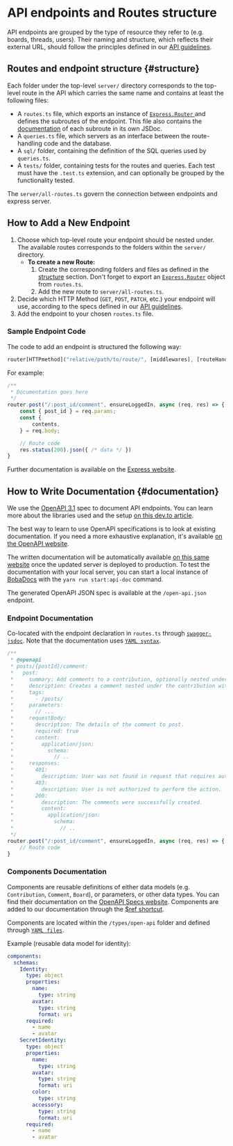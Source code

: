 # API endpoints and Routes structure

API endpoints are grouped by the type of resource they refer to (e.g. boards, threads, users). Their naming and structure, which reflects their external URL, should follow the principles defined in our [API guidelines](API-guidelines).

## Routes and endpoint structure {#structure}

Each folder under the top-level `server/` directory corresponds to the top-level route in the API which carries the same name and contains at least the following files:

- A `routes.ts` file, which exports an instance of [`Express.Router` ](https://expressjs.com/en/api.html#express.router) and defines the subroutes of the endpoint. This file also contains the [documentation](#documentation) of each subroute in its own JSDoc.
- A `queries.ts` file, which servers as an interface between the route-handling code and the database.
- A `sql/` folder, containing the definition of the SQL queries used by `queries.ts`.
- A `tests/` folder, containing tests for the routes and queries. Each test must have the `.test.ts` extension, and can optionally be grouped by the functionality tested.

The `server/all-routes.ts` govern the connection between endpoints and express server.

## How to Add a New Endpoint

1. Choose which top-level route your endpoint should be nested under. The available routes corresponds to the folders within the `server/` directory.
   - **To create a new Route:**
     1. Create the corresponding folders and files as defined in the [structure](#structure) section. Don't forget to export an [`Express.Router`](https://expressjs.com/en/api.html#express.router) object from `routes.ts`.
     2. Add the new route to `server/all-routes.ts`.
2. Decide which HTTP Method (`GET`, `POST`, `PATCH`, etc.) your endpoint will use, according to the specs defined in our [API guidelines](API-guidelines).
3. Add the endpoint to your chosen `routes.ts` file.

### Sample Endpoint Code

The code to add an endpoint is structured the following way:

```javascript
router[HTTPmethod]("relative/path/to/route/", [middlewares], [routeHandler]);
```

For example:

```javascript
/**
 * Documentation goes here
 */
router.post("/:post_id/comment", ensureLoggedIn, async (req, res) => {
    const { post_id } = req.params;
    const {
        contents,
    } = req.body;

    // Route code
    res.status(200).json({ /* data */ })
}
```

Further documentation is available on the [Express website](https://expressjs.com/en/api.html#router.METHOD).

## How to Write Documentation {#documentation}

We use the [OpenAPI 3.1](https://spec.openapis.org/oas/latest.html) spec to document API endpoints. You can learn more about the libraries used and the setup [on this dev.to article](https://dev.to/essentialrandom/documenting-express-rest-apis-with-openapi-and-jsdoc-m68).

The best way to learn to use OpenAPI specifications is to look at existing documentation. If you need a more exhaustive explanation, it's available [on the OpenAPI website](https://swagger.io/docs/specification/paths-and-operations/).

The written documentation will be automatically available [on this same website](/docs/engineering/rest-api/) once the updated server is deployed to production. To test the documentation with your local server, you can start a local instance of [BobaDocs](https://github.com/essential-randomness/bobadocs) with the `yarn run start:api-doc` command.

The generated OpenAPI JSON spec is available at the `/open-api.json` endpoint.

### Endpoint Documentation

Co-located with the endpoint declaration in `routes.ts` through [`swagger-jsdoc`](https://www.npmjs.com/package/swagger-jsdoc). Note that the documentation uses [`YAML syntax`](https://learnxinyminutes.com/docs/yaml/).

```javascript
/**
 * @openapi
 * posts/{postId}/comment:
 *   post:
 *     summary: Add comments to a contribution, optionally nested under another comment.
 *     description: Creates a comment nested under the contribution with id {post_id}.
 *     tags:
 *       - /posts/
 *     parameters:
 *       // ...
 *     requestBody:
 *       description: The details of the comment to post.
 *       required: true
 *       content:
 *         application/json:
 *           schema:
 *             // ..
 *     responses:
 *       401:
 *         description: User was not found in request that requires authentication.
 *       403:
 *         description: User is not authorized to perform the action.
 *       200:
 *         description: The comments were successfully created.
 *         content:
 *           application/json:
 *             schema:
 *               // ..
 */
router.post("/:post_id/comment", ensureLoggedIn, async (req, res) => {
    // Route code
}
```

### Components Documentation

Components are reusable definitions of either data models (e.g. `Contribution`, `Comment`, `Board`), or parameters, or other data types. You can find their documentation on the [OpenAPI Specs website](https://swagger.io/docs/specification/components/). Components are added to our documentation through the [$ref shortcut](https://swagger.io/docs/specification/using-ref/).

Components are located within the `/types/open-api` folder and defined through [`YAML files`](https://learnxinyminutes.com/docs/yaml/).

Example (reusable data model for identity):

```yaml
components:
  schemas:
    Identity:
      type: object
      properties:
        name:
          type: string
        avatar:
          type: string
          format: uri
      required:
        - name
        - avatar
    SecretIdentity:
      type: object
      properties:
        name:
          type: string
        avatar:
          type: string
          format: uri
        color:
          type: string
        accessory:
          type: string
          format: uri
      required:
        - name
        - avatar
```
